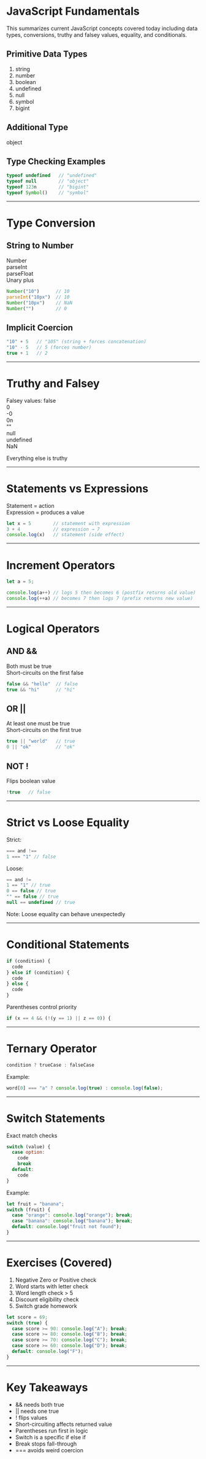 # JavaScript Fundamentals

This summarizes current JavaScript concepts covered today including data types, conversions, truthy and falsey values, equality, and conditionals.

## Primitive Data Types
1. string
2. number
3. boolean
4. undefined
5. null
6. symbol
7. bigint

## Additional Type
object

## Type Checking Examples
```js
typeof undefined   // "undefined"
typeof null        // "object"
typeof 123n        // "bigint"
typeof Symbol()    // "symbol"
```

---

# Type Conversion

## String to Number
Number  
parseInt  
parseFloat  
Unary plus

```js
Number("10")      // 10
parseInt("10px")  // 10
Number("10px")    // NaN
Number("")        // 0
```

## Implicit Coercion
```js
"10" + 5   // "105" (string + forces concatenation)
"10" - 5   // 5 (forces number)
true + 1   // 2
```

---

# Truthy and Falsey

Falsey values:
false  
0  
-0  
0n  
""  
null  
undefined  
NaN  

Everything else is truthy

---

# Statements vs Expressions
Statement = action  
Expression = produces a value

```js
let x = 5        // statement with expression
3 + 4            // expression → 7
console.log(x)   // statement (side effect)
```

---

# Increment Operators

```js
let a = 5;

console.log(a++) // logs 5 then becomes 6 (postfix returns old value)
console.log(++a) // becomes 7 then logs 7 (prefix returns new value)
```

---

# Logical Operators

## AND &&
Both must be true  
Short-circuits on the first false  
```js
false && "hello"  // false
true && "hi"      // "hi"
```

## OR ||
At least one must be true  
Short-circuits on the first true  
```js
true || "world"   // true
0 || "ok"         // "ok"
```

## NOT !
Flips boolean value  
```js
!true   // false
```

---

# Strict vs Loose Equality

Strict:
```js
=== and !==
1 === "1" // false
```

Loose:
```js
== and !=
1 == "1" // true
0 == false // true
"" == false // true
null == undefined // true
```

Note: Loose equality can behave unexpectedly

---

# Conditional Statements

```js
if (condition) {
  code
} else if (condition) {
  code
} else {
  code
}
```

Parentheses control priority
```js
if (x == 4 && (!(y == 1) || z == 0)) {
```

---

# Ternary Operator

```js
condition ? trueCase : falseCase
```

Example:
```js
word[0] === "a" ? console.log(true) : console.log(false);
```

---

# Switch Statements

Exact match checks
```js
switch (value) {
  case option:
    code
    break
  default:
    code
}
```

Example:
```js
let fruit = "banana";
switch (fruit) {
  case "orange": console.log("orange"); break;
  case "banana": console.log("banana"); break;
  default: console.log("fruit not found");
}
```

---

# Exercises (Covered)

1. Negative Zero or Positive check
2. Word starts with letter check
3. Word length check > 5
4. Discount eligibility check
5. Switch grade homework
```js
let score = 69;
switch (true) {
  case score >= 90: console.log("A"); break;
  case score >= 80: console.log("B"); break;
  case score >= 70: console.log("C"); break;
  case score >= 60: console.log("D"); break;
  default: console.log("F");
}
```

---

# Key Takeaways
- && needs both true  
- || needs one true  
- ! flips values  
- Short-circuiting affects returned value  
- Parentheses run first in logic  
- Switch is a specific if else if  
- Break stops fall-through  
- === avoids weird coercion  
